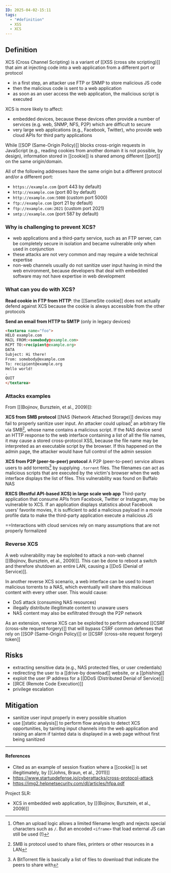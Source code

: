 ```yaml
---
ID: 2025-04-02-15:11
tags:
  - "#definition"
  - XSS
  - XCS
---
```

## Definition

XCS (Cross Channel Scripting) is a variant of [[XSS (cross site scripting)]] that aim at injecting code into a web application from a different port or protocol
- in a first step, an attacker use FTP or SNMP to store malicious JS code
- then the malicious code is sent to a web application
- as soon as an user access the web application, the malicious script is executed

XCS is more likely to affect:
- embedded devices, because these devices often provide a number of services (e.g. web, SNMP, NFS, P2P) which are difficult to secure
- very large web applications (e.g., Facebook, Twitter), who provide web cloud APIs for third party applications

While [[SOP (Same-Origin Policy)]] blocks cross-origin requests in JavaScript (e.g., reading cookies from another domain it is not possible, by design), information stored in [[cookie]] is shared among different [[port]] on the same origin/domain. 

All of the following addresses have the same origin but a different protocol and/or a different port:
- `https://example.com` (port 443 by default)
- `http://example.com` (port 80 by default)
- `http://example.com:5000` (custom port 5000)
- `ftp://example.com` (port 21 by default)
- `ftp://example.com:2021` (custom port 2021)
- `smtp://example.com` (port 587 by default)

### Why is challenging to prevent XCS?

- web applications and a third-party service, such as an FTP server, can be completely secure in isolation and became vulnerable only when used in conjunction
- these attacks are not very common and may require a wide technical expertise
- non-web channels usually do not sanitize user input having in mind the web environment, because developers that deal with embedded software may not have expertise in web development

### What can you do with XCS?

**Read cookie in FTP from HTTP**: the [[SameSite cookie]] does not actually defend against XCS because the cookie is always accessible from the other protocols

**Send an email from HTTP to SMTP** (only in legacy devices)

```html
<textarea name="foo">
HELO example.com
MAIL FROM:<somebody@example.com>
RCPT TO:<recipient@example.org>
DATA
Subject: Hi there!
From: somebody@example.com
To: recipient@example.org
Hello world!
.
QUIT
</textarea>
```

### Attacks examples

From [[(Bojinov, Bursztein, et al., 2009)]]:

**XCS from SMB protocol**
[[NAS (Network Attached Storage)]] devices may fail to properly sanitize user input. An attacker could upload[^2] an arbitrary file via SMB[^1], whose name contains a malicious script. If the NAS device send an HTTP response to the web interface containing a list of all the file names, it may cause a stored cross-protocol XSS, because the file name may be interpreted as an executable script by the browser. If this happened on the admin page, the attacker would have full control of the admin session

**XCS from P2P (peer-to-peer) protocol**
A P2P (peer-to-peer) service allows users to add torrents[^3] by supplying `.torrent` files. The filenames can act as malicious scripts that are executed by the victim's browser when the web interface displays the list of files. This vulnerability was found on Buffalo NAS

**RXCS (Restful API-based XCS) in large scale web app**
Third-party application that consume APIs from Facebook, Twitter or Instagram, may be vulnerable to XCS. If an application displays statistics about Facebook users’ favorite movies, it is sufficient to add a malicious payload in a movie profile data to make the third-party application execute a malicious JS

==Interactions with cloud services rely on many assumptions that are not properly formalized

### Reverse XCS

A web vulnerability may be exploited to attack a non-web channel [[(Bojinov, Bursztein, et al., 2009)]]. This can be done to reboot a switch and therefore shutdown an entire LAN, causing a [[DoS (Denial of Service)]].

In another reverse XCS scenario, a web interface can be used to insert malicious torrents to a NAS, which eventually will share this malicious content with every other user. This would cause:
- DoS attack (consuming NAS resources)
- illegally distribute illegitimate content to unaware users
- NAS content may also be exfiltrated through the P2P network

As an extension, reverse XCS can be exploited to perform advanced [[CSRF (cross-site request forgery)]] that will bypass CSRF common defenses that rely on [[SOP (Same-Origin Policy)]] or [[CSRF (cross-site request forgery) token]]

## Risks

- extracting sensitive data (e.g., NAS protected files, or user credentials)
- redirecting the user to a [[drive-by download]] website, or a [[phishing]]
- exploit the user IP address for a [[DDoS (Distributed Denial of Service)]]
- [[RCE (Remote Code Execution)]]
- privilege escalation

## Mitigation

- sanitize user input properly in every possible situation
- use [[static analysis]] to perform flow analysis to detect XCS opportunities, by tainting input channels into the web application and raising an alarm if tainted data is displayed in a web page without first being sanitized

---
#### References
- Cited as an example of session fixation where a [[cookie]] is set illegitimately, by [[(Johns, Braun, et al., 2011)]]
- https://www.startupdefense.io/cyberattacks/cross-protocol-attack
- https://img2.helpnetsecurity.com/dl/articles/hfpa.pdf

Project SLR:
- XCS in embedded web application, by [[(Bojinov, Bursztein, et al., 2009)]]

[^1]: SMB is protocol used to share files, printers or other resources in a LAN
[^2]: Often an upload logic allows a limited filename length and rejects special characters such as `/`. But an encoded `<iframe>` that load external JS can still be used (!)
[^3]: A BitTorrent file is basically a list of files to download that indicate the peers to share with

